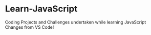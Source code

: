 # Learn-JavaScript
Coding Projects and Challenges undertaken while learning JavaScript
Changes from VS Code!
